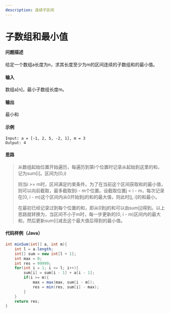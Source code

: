 ```yaml
---
description: 连续子区间
---
```


# 子数组和最小值

#### 问题描述

给定一个数组a长度为n，求其长度至少为m的区间连续的子数组和的最小值。

#### 输入

数组a\[n\]，最小子数组长度m。

#### 输出

最小和

#### 示例

```text
Input: a = [-1, 2, 5, -2, 1], m = 3
Output: 4   
```

#### 思路

> 从数组起始位置开始遍历，每遍历到第i个位置时记录从起始到这里的和，记为sum\[i\]。区间为\[0,i\)
>
> 则当i &gt;= m时，区间满足约束条件。为了在当前这个区间获取和的最小值，则可以向前截取，最多截取到i - m个位置。设截取位置j &lt; i - m，每次记录在\[0, i - m\)这个区间内从0开始到j的和的最大值，则此时\[j, i\]的和最小。
>
> 在最初已经记录过到每个位置的和，即从0到j的和可以由sum\[j\]得到。以上思路就转换为，当区间不小于m时，每一步更新的\[0, i - m\)区间内的最大和，然后更新sum\[i\]减去这个最大值后得到的最小值。

#### 代码样例（Java）

```java
int minSum(int[] a, int m){
    int l = a.length;
    int[] sum = new int[l + 1];
    int max = 0;
    int res = 99999; 
    for(int i = 1; i <= l; i++){
        sum[i] = sum[i - 1] + a[i - 1];
        if(i >= m){
            max = max(max, sum[i - m]);
            res = min(res, sum[i] - max);
        }
    }
    return res;
}
```

